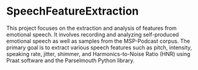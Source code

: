 # SpeechFeatureExtraction
 This project focuses on the extraction and analysis of features from emotional speech. It involves recording and analyzing self-produced emotional speech as well as samples from the MSP-Podcast corpus. The primary goal is to extract various speech features such as pitch, intensity, speaking rate, jitter, shimmer, and Harmonics-to-Noise Ratio (HNR) using Praat software and the Parselmouth Python library.
